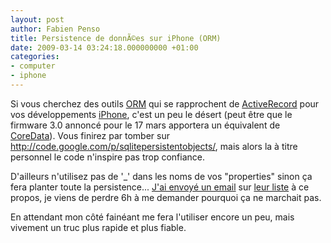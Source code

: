 ```yaml
---
layout: post
author: Fabien Penso
title: Persistence de donnÃ©es sur iPhone (ORM)
date: 2009-03-14 03:24:18.000000000 +01:00
categories:
- computer
- iphone
---
```

Si vous cherchez des outils <a href="http://en.wikipedia.org/wiki/Object-relational_mapping">ORM</a> qui se rapprochent de <a href="http://en.wikipedia.org/wiki/ActiveRecord_(Rails)">ActiveRecord</a> pour vos développements <a href="http://www.apple.com/fr/iphone/">iPhone</a>, c'est un peu le désert (peut être que le firmware 3.0 annoncé pour le 17 mars apportera un équivalent de <a href="http://en.wikipedia.org/wiki/Core_Data">CoreData</a>). Vous finirez par tomber sur <a href="http://code.google.com/p/sqlitepersistentobjects/">http://code.google.com/p/sqlitepersistentobjects/</a>, mais alors la à titre personnel le code n'inspire pas trop confiance.

D'ailleurs n'utilisez pas de '_' dans les noms de vos "properties" sinon ça fera planter toute la persistence... <a href="http://groups.google.com/group/sqlitepersistentobjects-user/browse_thread/thread/89c83492cf760b43">J'ai envoyé un email</a> sur <a href="http://groups.google.com/group/sqlitepersistentobjects-user">leur liste</a> à ce propos, je viens de perdre 6h à me demander pourquoi ça ne marchait pas.

En attendant mon côté fainéant me fera l'utiliser encore un peu, mais vivement un truc plus rapide et plus fiable.
